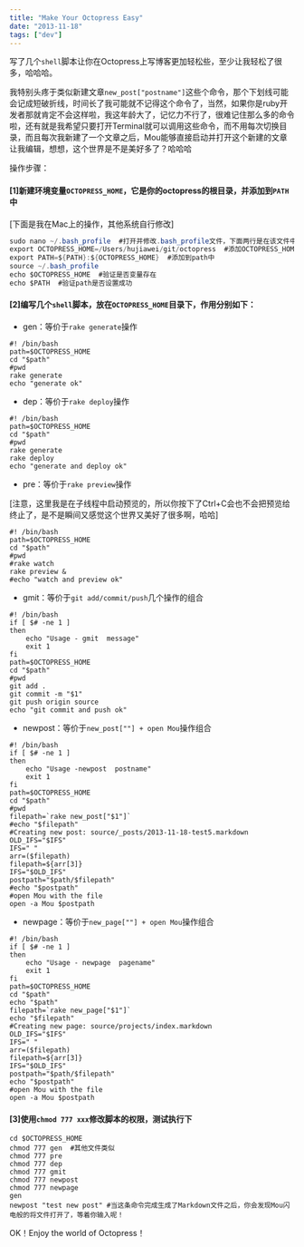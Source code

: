 ```yaml
---
title: "Make Your Octopress Easy"
date: "2013-11-18"
tags: ["dev"]
---
```

写了几个`shell`脚本让你在Octopress上写博客更加轻松些，至少让我轻松了很多，哈哈哈。 <!--more-->

我特别头疼于类似新建文章`new_post["postname"]`这些个命令，那个下划线可能会记成短破折线，时间长了我可能就不记得这个命令了，当然，如果你是ruby开发者那就肯定不会这样啦，我这年龄大了，记忆力不行了，很难记住那么多的命令啦，还有就是我希望只要打开Terminal就可以调用这些命令，而不用每次切换目录，而且每次我新建了一个文章之后，Mou能够直接启动并打开这个新建的文章让我编辑，想想，这个世界是不是美好多了？哈哈哈

操作步骤：

#### [1]新建环境变量`OCTOPRESS_HOME`，它是你的octopress的根目录，并添加到`PATH`中

[下面是我在Mac上的操作，其他系统自行修改]

```java
sudo nano ~/.bash_profile  #打开并修改.bash_profile文件，下面两行是在该文件中的修改
export OCTOPRESS_HOME=/Users/hujiawei/git/octopress  #添加OCTOPRESS_HOME变量
export PATH=${PATH}:${OCTOPRESS_HOME}  #添加到path中
source ~/.bash_profile  
echo $OCTOPRESS_HOME  #验证是否变量存在
echo $PATH  #验证path是否设置成功
```

#### [2]编写几个`shell`脚本，放在`OCTOPRESS_HOME`目录下，作用分别如下：

- gen：等价于`rake generate`操作

```
#! /bin/bash
path=$OCTOPRESS_HOME
cd "$path"
#pwd
rake generate
echo "generate ok"
```

- dep：等价于`rake deploy`操作

```
#! /bin/bash
path=$OCTOPRESS_HOME
cd "$path"
#pwd
rake generate
rake deploy
echo "generate and deploy ok"
```

- pre：等价于`rake preview`操作

[注意，这里我是在子线程中启动预览的，所以你按下了Ctrl+C会也不会把预览给终止了，是不是瞬间又感觉这个世界又美好了很多啊，哈哈]

```
#! /bin/bash
path=$OCTOPRESS_HOME
cd "$path"
#pwd
#rake watch
rake preview &
#echo "watch and preview ok"
```

- gmit：等价于`git add/commit/push`几个操作的组合

```
#! /bin/bash
if [ $# -ne 1 ]
then
    echo "Usage - gmit  message"
    exit 1
fi
path=$OCTOPRESS_HOME
cd "$path"
#pwd
git add .
git commit -m "$1"
git push origin source
echo "git commit and push ok"
```

- newpost：等价于`new_post[""] + open Mou`操作组合

```
#! /bin/bash
if [ $# -ne 1 ]
then
    echo "Usage -newpost  postname"
    exit 1
fi
path=$OCTOPRESS_HOME
cd "$path"
#pwd
filepath=`rake new_post["$1"]`
#echo "$filepath"
#Creating new post: source/_posts/2013-11-18-test5.markdown
OLD_IFS="$IFS"
IFS=" "
arr=($filepath)
filepath=${arr[3]}
IFS="$OLD_IFS"
postpath="$path/$filepath"
#echo "$postpath"
#open Mou with the file
open -a Mou $postpath
```

- newpage：等价于`new_page[""] + open Mou`操作组合

```
#! /bin/bash
if [ $# -ne 1 ]
then
    echo "Usage - newpage  pagename"
    exit 1
fi
path=$OCTOPRESS_HOME
cd "$path"
echo "$path"
filepath=`rake new_page["$1"]`
echo "$filepath"
#Creating new page: source/projects/index.markdown
OLD_IFS="$IFS"
IFS=" "
arr=($filepath)
filepath=${arr[3]}
IFS="$OLD_IFS"
postpath="$path/$filepath"
echo "$postpath"
#open Mou with the file
open -a Mou $postpath
```

#### [3]使用`chmod 777 xxx`修改脚本的权限，测试执行下

```
cd $OCTOPRESS_HOME
chmod 777 gen  #其他文件类似
chmod 777 pre
chmod 777 dep
chmod 777 gmit
chmod 777 newpost
chmod 777 newpage
gen
newpost "test new post" #当这条命令完成生成了Markdown文件之后，你会发现Mou闪电般的将文件打开了，等着你输入呢！
```

OK！Enjoy the world of Octopress！
